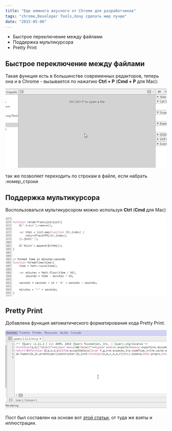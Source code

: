 ```yaml
---
title: "Еще немного вкусного от Chrome для разработчиков"
tags: "chrome,Developer Tools,Хочу сделать мир лучше"
date: "2015-05-06"
---
```


- Быстрое переключение между файлами
- Поддержка мультикурсора
- Pretty Print

## Быстрое переключение между файлами

Такая функция есть в большинстве современных редакторов, теперь она и в Chrome - вызывается по нажатию **Ctrl + P** (**Cmd + P** для Mac):

![chrome file switch ](images/1.gif)

так же позволяет переходить по строкам в файле, если набрать :номер\_строки

## Поддержка мультикурсора

Воспользоваться мультикурсором можно используя **Ctrl** (**Cmd** для Mac)

![chrome MultipleSelectClick](images/5.MultipleSelectClick.gif)

## Pretty Print

Добавлена функция автоматического форматирования кода Pretty Print.

![chrome PrettyPrint](images/7.PrettyPrint.gif)

Пост был составлен на основе вот [этой статьи](http://tutorialzine.com/2015/03/15-must-know-chrome-devtools-tips-tricks/), от туда же взяты и иллюстрации.
